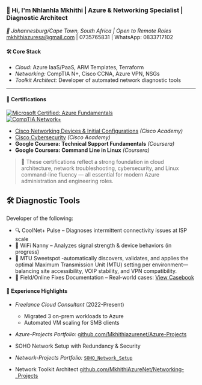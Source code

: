 ### 👋 Hi, I'm Nhlanhla Mkhithi | Azure & Networking Specialist | Diagnostic Architect
*📍 Johannesburg/Cape Town, South Africa | Open to Remote Roles*  
mkhithiazuresa@gmail.com | 0735765831 | WhatsApp: 0833717102

#### 🛠 Core Stack  
- *Cloud:* Azure IaaS/PaaS, ARM Templates, Terraform  
- *Networking:* CompTIA N+, Cisco CCNA, Azure VPN, NSGs  
- *Toolkit Architect:* Developer of automated network diagnostic tools

---

#### 📜 Certifications

[![Microsoft Certified: Azure Fundamentals](https://img.shields.io/badge/Microsoft-AZ900-blue?logo=microsoftazure&logoColor=white)](https://www.credly.com/badges)  
[![CompTIA Network+](https://img.shields.io/badge/CompTIA-N%2B-blue?logo=comptia&logoColor=white)](https://www.credly.com/badges/e981d034-1867-454a-bef2-80170b0d9e61)

- [Cisco Networking Devices & Initial Configurations](https://www.credly.com/badges/99372a8d-de68-478a-b86b-6f8a6547de2f) *(Cisco Academy)*
- [Cisco Cybersecurity](https://www.credly.com/badges/7c053862-58f0-4374-93ce-07cf338af9c2) *(Cisco Academy)*
- **Google Coursera: Technical Support Fundamentals** *(Coursera)*
- **Google Coursera: Command Line in Linux** *(Coursera)*

> 🧠 These certifications reflect a strong foundation in cloud architecture, network troubleshooting, cybersecurity, and Linux command-line fluency — all essential for modern Azure administration and engineering roles.


## 🛠️ Diagnostic Tools
Developer of the following:
- 🔍 CoolNet+ Pulse – Diagnoses intermittent connectivity issues at ISP scale
- 📶 WiFi Nanny – Analyzes signal strength & device behaviors (in progress)
- 🎯 MTU Sweetspot -automatically discovers, validates, and applies the optimal Maximum Transmission Unit (MTU) setting per environment—balancing site accessibility, VOIP stability, and VPN compatibility.
- 📘 Field/Online Fixes Documentation – Real-world cases: [View Casebook](./casebook/field_fixes.md) 





#### 💼 Experience Highlights  
- *Freelance Cloud Consultant* (2022-Present)  
  - Migrated 3 on-prem workloads to Azure  
  - Automated VM scaling for SMB clients  
- *Azure-Projects Portfolio:* [github.com/Mkhithiazurenet/Azure-Projects](https://github.com/Mkhithiazurenet/Azure-Projects)
- SOHO Network Setup with Redundancy & Security
-  *Network-Projects Portfolio:* [`SOHO_Network_Setup`](https://github.com/MkhithiAzureNet/Mkhithiazurenet/tree/main/Networking/SOHO_Network_Setup)

- Network Toolkit Architect 
[github.com/MkhithiAzureNet/Networking-_Projects](https://github.com/MkhithiAzureNet/Networking-_Projects)


